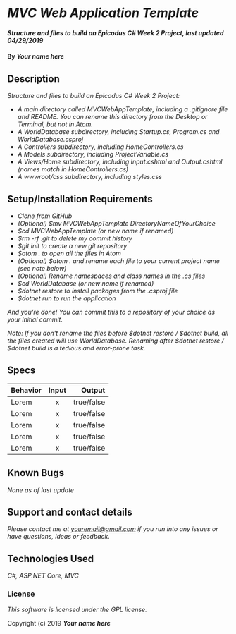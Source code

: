 # _MVC Web Application Template_

#### _Structure and files to build an Epicodus C# Week 2 Project, last updated 04/29/2019_

#### By _**Your name here**_

## Description

_Structure and files to build an Epicodus C# Week 2 Project:_

* _A main directory called MVCWebAppTemplate, including a .gitignore file and README. You can rename this directory from the Desktop or Terminal, but not in Atom._
* _A WorldDatabase subdirectory, including Startup.cs, Program.cs and WorldDatabase.csproj_
* _A Controllers subdirectory, including HomeControllers.cs_
* _A Models subdirectory, including ProjectVariable.cs_
* _A Views/Home subdirectory, including Input.cshtml and Output.cshtml (names match in HomeControllers.cs)_
* _A wwwroot/css subdirectory, including styles.css_

## Setup/Installation Requirements

* _Clone from GitHub_
* _(Optional) $mv MVCWebAppTemplate DirectoryNameOfYourChoice_
* _$cd MVCWebAppTemplate (or new name if renamed)_
* _$rm -rf .git to delete my commit history_
* _$git init to create a new git repository_
* _$atom . to open all the files in Atom_
* _(Optional) $atom . and rename each file to your current project name (see note below)_
* _(Optional) Rename namespaces and class names in the .cs files_
* _$cd WorldDatabase (or new name if renamed)_
* _$dotnet restore to install packages from the .csproj file_
* _$dotnet run to run the application_

_And you're done! You can commit this to a repository of your choice as your initial commit._

_Note: If you don't rename the files before $dotnet restore / $dotnet build, all the files created will use WorldDatabase. Renaming after $dotnet restore / $dotnet build is a tedious and error-prone task._

## Specs

| Behavior | Input | Output |
| ------------- |:-------------:| -----:|
| Lorem | x | true/false |
| Lorem | x | true/false |
| Lorem | x | true/false |
| Lorem | x | true/false |
| Lorem | x | true/false |

## Known Bugs

_None as of last update_

## Support and contact details

_Please contact me at youremail@gmail.com if you run into any issues or have questions, ideas or feedback._

## Technologies Used

_C#, ASP.NET Core, MVC_

### License

*This software is licensed under the GPL license.*

Copyright (c) 2019 **_Your name here_**

